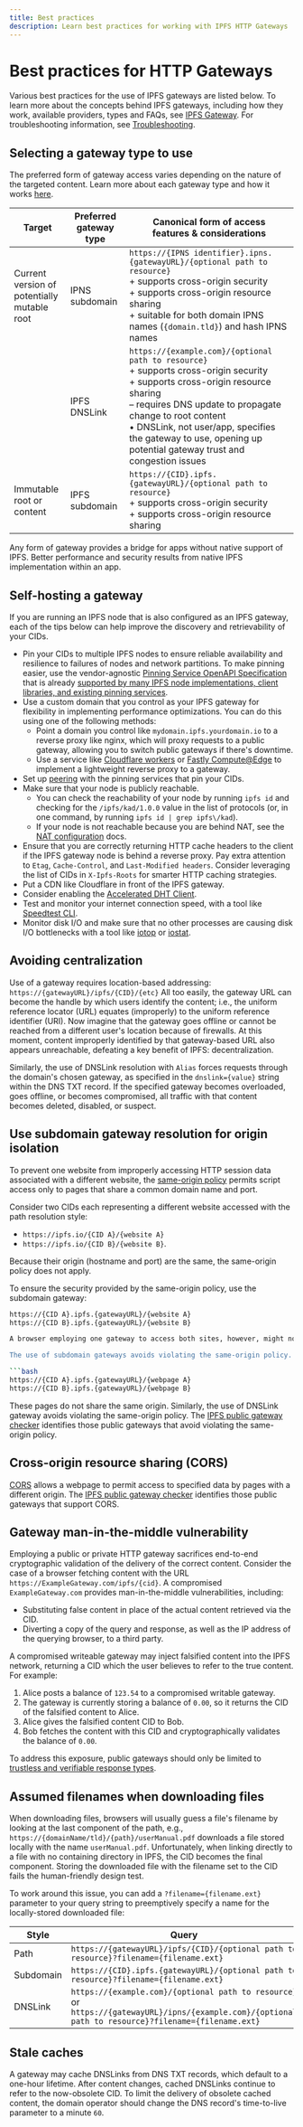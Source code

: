 ```yaml
---
title: Best practices 
description: Learn best practices for working with IPFS HTTP Gateways
---
```


# Best practices for HTTP Gateways

Various best practices for the use of IPFS gateways are listed below. To learn more about the concepts behind IPFS gateways, including how they work, available providers, types and FAQs, see [IPFS Gateway](../concepts/ipfs-gateway.md). For troubleshooting information, see [Troubleshooting](./troubleshooting.md).

## Selecting a gateway type to use

The preferred form of gateway access varies depending on the nature of the targeted content. Learn more about each gateway type and how it works [here](../concepts/ipfs-gateway.md#gateway-types).

| Target                                          | Preferred gateway type | Canonical form of access <br> features & considerations                                                                                                                                                                                                                                                                     |
| ----------------------------------------------- | ---------------------- | --------------------------------------------------------------------------------------------------------------------------------------------------------------------------------------------------------------------------------------------------------------------------------------------------------------------------- |
| Current version of <br>potentially mutable root | IPNS subdomain         | `https://{IPNS identifier}.ipns.{gatewayURL}/{optional path to resource}` <br> + supports cross-origin security <br> + supports cross-origin resource sharing <br> + suitable for both domain IPNS names (`{domain.tld}`) and hash IPNS names                                                                               |
|                                                 | IPFS DNSLink           | `https://{example.com}/{optional path to resource}` <br> + supports cross-origin security <br> + supports cross-origin resource sharing <br> – requires DNS update to propagate change to root content <br> • DNSLink, not user/app, specifies the gateway to use, opening up potential gateway trust and congestion issues |
| Immutable root or <br> content                  | IPFS subdomain         | `https://{CID}.ipfs.{gatewayURL}/{optional path to resource}` <br> + supports cross-origin security <br> + supports cross-origin resource sharing                                                                                                                                                                           |

Any form of gateway provides a bridge for apps without native support of IPFS. Better performance and security results from native IPFS implementation within an app.

## Self-hosting a gateway 

If you are running an IPFS node that is also configured as an IPFS gateway, each of the tips below can help improve the discovery and retrievability of your CIDs.

- Pin your CIDs to multiple IPFS nodes to ensure reliable availability and resilience to failures of nodes and network partitions. To make pinning easier, use the vendor-agnostic [Pinning Service OpenAPI Specification](https://ipfs.github.io/pinning-services-api-spec/) that is already [supported by many IPFS node implementations, client libraries, and existing pinning services](https://github.com/ipfs/pinning-services-api-spec#adoption).
- Use a custom domain that you control as your IPFS gateway for flexibility in implementing performance optimizations. You can do this using one of the following methods:
  - Point a domain you control like `mydomain.ipfs.yourdomain.io` to a reverse proxy like nginx, which will proxy requests to a public gateway, allowing you to switch public gateways if there's downtime.
  - Use a service like [Cloudflare workers](https://workers.cloudflare.com/) or [Fastly Compute@Edge](https://www.fastly.com/products/edge-compute) to implement a lightweight reverse proxy to a gateway.
- Set up [peering](./peering-with-content-providers.md) with the pinning services that pin your CIDs.
- Make sure that your node is publicly reachable.
   - You can check the reachability of your node by running `ipfs id` and checking for the `/ipfs/kad/1.0.0` value in the list of protocols (or, in one command, by running `ipfs id | grep ipfs\/kad`).
   - If your node is not reachable because you are behind NAT, see the [NAT configuration](https://docs.ipfs.tech/how-to/nat-configuration/#ipv6) docs.
- Ensure that you are correctly returning HTTP cache headers to the client if the IPFS gateway node is behind a reverse proxy. Pay extra attention to `Etag`, `Cache-Control`, and `Last-Modified headers`. Consider leveraging the list of CIDs in `X-Ipfs-Roots` for smarter HTTP caching strategies.
- Put a CDN like Cloudflare in front of the IPFS gateway.
- Consider enabling the [Accelerated DHT Client](https://github.com/ipfs/kubo/blob/master/docs/config.md#routingaccelerateddhtclient). 
- Test and monitor your internet connection speed, with a tool like [Speedtest CLI](https://www.speedtest.net/apps/cli).
- Monitor disk I/O and make sure that no other processes are causing disk I/O bottlenecks with a tool like [iotop](https://github.com/Tomas-M/iotop) or [iostat](https://github.com/sysstat/sysstat).



## Avoiding centralization

Use of a gateway requires location-based addressing: `https://{gatewayURL}/ipfs/{CID}/{etc}` All too easily, the gateway URL can become the handle by which users identify the content; i.e., the uniform reference locator (URL) equates (improperly) to the uniform reference identifier (URI). Now imagine that the gateway goes offline or cannot be reached from a different user's location because of firewalls. At this moment, content improperly identified by that gateway-based URL also appears unreachable, defeating a key benefit of IPFS: decentralization.

Similarly, the use of DNSLink resolution with `Alias` forces requests through the domain's chosen gateway, as specified in the `dnslink={value}` string within the DNS TXT record. If the specified gateway becomes overloaded, goes offline, or becomes compromised, all traffic with that content becomes deleted, disabled, or suspect.

## Use subdomain gateway resolution for origin isolation

To prevent one website from improperly accessing HTTP session data associated with a different website, the [same-origin policy](https://en.wikipedia.org/wiki/Same-origin_policy) permits script access only to pages that share a common domain name and port.

Consider two CIDs each representing a different website accessed with the path resolution style: 
 - `https://ipfs.io/{CID A}/{website A}`
 - `https://ipfs.io/{CID B}/{website B}`. 
 
Because their origin (hostname and port) are the same, the same-origin policy does not apply. 

To ensure the security provided by the same-origin policy, use the subdomain gateway:
```bash
https://{CID A}.ipfs.{gatewayURL}/{website A}
https://{CID B}.ipfs.{gatewayURL}/{website B}

A browser employing one gateway to access both sites, however, might not enforce that security policy. From that browser's perspective, both pages share a common origin: the gateway as identified in the URL `https://{gatewayURL}/...`.

The use of subdomain gateways avoids violating the same-origin policy. In this situation, the gateway's reference to the two pages becomes:

```bash
https://{CID A}.ipfs.{gatewayURL}/{webpage A}
https://{CID B}.ipfs.{gatewayURL}/{webpage B}
```

These pages do not share the same origin. Similarly, the use of DNSLink gateway avoids violating the same-origin policy. The [IPFS public gateway checker](https://ipfs.github.io/public-gateway-checker/) identifies those public gateways that avoid violating the same-origin policy.

## Cross-origin resource sharing (CORS)

[CORS](https://web.archive.org/web/20200418003728/https://developer.mozilla.org/en-US/docs/Web/HTTP/CORS#The_HTTP_response_headers) allows a webpage to permit access to specified data by pages with a different origin. The [IPFS public gateway checker](https://ipfs.github.io/public-gateway-checker/) identifies those public gateways that support CORS.

## Gateway man-in-the-middle vulnerability

Employing a public or private HTTP gateway sacrifices end-to-end cryptographic validation of the delivery of the correct content. Consider the case of a browser fetching content with the URL `https://ExampleGateway.com/ipfs/{cid}`. A compromised `ExampleGateway.com` provides man-in-the-middle vulnerabilities, including:

- Substituting false content in place of the actual content retrieved via the CID.
- Diverting a copy of the query and response, as well as the IP address of the querying browser, to a third party.

A compromised writeable gateway may inject falsified content into the IPFS network, returning a CID which the user believes to refer to the true content. For example:

1. Alice posts a balance of `123.54` to a compromised writable gateway.
1. The gateway is currently storing a balance of `0.00`, so it returns the CID of the falsified content to Alice.
1. Alice gives the falsified content CID to Bob.
1. Bob fetches the content with this CID and cryptographically validates the balance of `0.00`.

To address this exposure, public gateways should only be limited to [trustless and verifiable response types](https://docs.ipfs.tech/reference/http/gateway/#trustless-verifiable-retrieval).

## Assumed filenames when downloading files

When downloading files, browsers will usually guess a file's filename by looking at the last component of the path, e.g., `https://{domainName/tld}/{path}/userManual.pdf` downloads a file stored locally with the name `userManual.pdf`. Unfortunately, when linking directly to a file with no containing directory in IPFS, the CID becomes the final component. Storing the downloaded file with the filename set to the CID fails the human-friendly design test.

To work around this issue, you can add a `?filename={filename.ext}` parameter to your query string to preemptively specify a name for the locally-stored downloaded file:

| Style     | Query                                                                                                                                                     |
| --------- | --------------------------------------------------------------------------------------------------------------------------------------------------------- |
| Path      | `https://{gatewayURL}/ipfs/{CID}/{optional path to resource}?filename={filename.ext}`                                                                     |
| Subdomain | `https://{CID}.ipfs.{gatewayURL}/{optional path to resource}?filename={filename.ext}`                                                                     |
| DNSLink   | `https://{example.com}/{optional path to resource}` or <br> `https://{gatewayURL}/ipns/{example.com}/{optional path to resource}?filename={filename.ext}` |

## Stale caches

A gateway may cache DNSLinks from DNS TXT records, which default to a one-hour lifetime. After content changes, cached DNSLinks continue to refer to the now-obsolete CID. To limit the delivery of obsolete cached content, the domain operator should change the DNS record's time-to-live parameter to a minute `60`.
